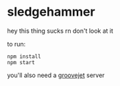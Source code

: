 # sledgehammer

hey this thing sucks rn don't look at it

to run:

```
npm install
npm start
```

you'll also need a [groovejet](https://github.com/thomasboyt/groovejet) server